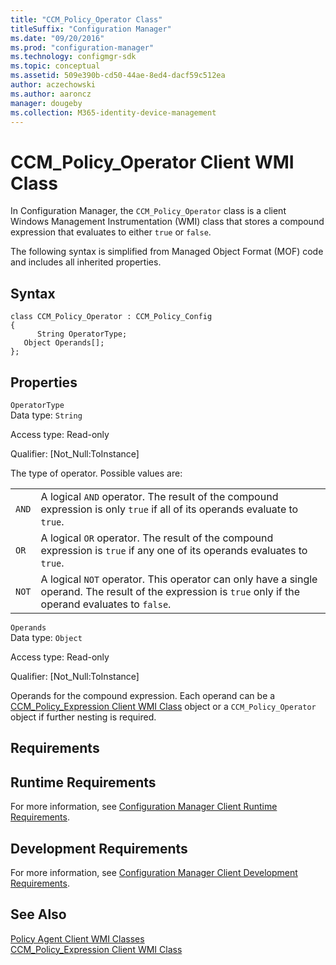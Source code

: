 ```yaml
---
title: "CCM_Policy_Operator Class"
titleSuffix: "Configuration Manager"
ms.date: "09/20/2016"
ms.prod: "configuration-manager"
ms.technology: configmgr-sdk
ms.topic: conceptual
ms.assetid: 509e390b-cd50-44ae-8ed4-dacf59c512ea
author: aczechowski
ms.author: aaroncz
manager: dougeby
ms.collection: M365-identity-device-management
---
```

# CCM_Policy_Operator Client WMI Class
In Configuration Manager, the `CCM_Policy_Operator` class is a client Windows Management Instrumentation (WMI) class that stores a compound expression that evaluates to either `true` or `false`.  

 The following syntax is simplified from Managed Object Format (MOF) code and includes all inherited properties.  

## Syntax  

```  
class CCM_Policy_Operator : CCM_Policy_Config  
{  
      String OperatorType;  
   Object Operands[];  
};  
```  

## Properties  
 `OperatorType`  
 Data type: `String`  

 Access type: Read-only  

 Qualifier: [Not_Null:ToInstance]  

 The type of operator. Possible values are:  

|||  
|-|-|  
|`AND`|A logical `AND` operator. The result of the compound expression is only `true` if all of its operands evaluate to `true`.|  
|`OR`|A logical `OR` operator. The result of the compound expression is `true` if any one of its operands evaluates to `true`.|  
|`NOT`|A logical `NOT` operator. This operator can only have a single operand. The result of the expression is `true` only if the operand evaluates to `false`.|  

 `Operands`  
 Data type: `Object`  

 Access type: Read-only  

 Qualifier: [Not_Null:ToInstance]  

 Operands for the compound expression. Each operand can be a [CCM_Policy_Expression Client WMI Class](../../../../../develop/reference/core/clients/client-classes/ccm_policy_expression-client-wmi-class.md) object or a `CCM_Policy_Operator` object if further nesting is required.  

## Requirements  

## Runtime Requirements  
 For more information, see [Configuration Manager Client Runtime Requirements](../../../../../develop/core/reqs/client-runtime-requirements.md).  

## Development Requirements  
 For more information, see [Configuration Manager Client Development Requirements](../../../../../develop/core/reqs/client-development-requirements.md).  

## See Also  
 [Policy Agent Client WMI Classes](../../../../../develop/reference/core/clients/client-classes/policy-agent-client-wmi-classes.md)   
 [CCM_Policy_Expression Client WMI Class](../../../../../develop/reference/core/clients/client-classes/ccm_policy_expression-client-wmi-class.md)
